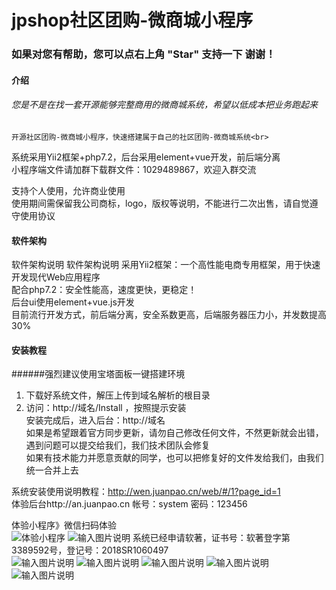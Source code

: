 # jpshop社区团购-微商城小程序
### 如果对您有帮助，您可以点右上角 "Star" 支持一下 谢谢！

#### 介绍
###### 您是不是在找一套开源能够完整商用的微商城系统，希望以低成本把业务跑起来
    开源社区团购-微商城小程序，快速搭建属于自己的社区团购-微商城系统<br>
系统采用Yii2框架+php7.2，后台采用element+vue开发，前后端分离<br>
小程序端文件请加群下载群文件：1029489867，欢迎入群交流

支持个人使用，允许商业使用<br>
使用期间需保留我公司商标，logo，版权等说明，不能进行二次出售，请自觉遵守使用协议

#### 软件架构
软件架构说明
软件架构说明 采用Yii2框架：一个高性能电商专用框架，用于快速开发现代Web应用程序<br>
配合php7.2：安全性能高，速度更快，更稳定！<br>
后台ui使用element+vue.js开发 <br>
目前流行开发方式，前后端分离，安全系数更高，后端服务器压力小，并发数提高30%

#### 安装教程
######强烈建议使用宝塔面板一键搭建环境<br>
1.  下载好系统文件，解压上传到域名解析的根目录<br>
2.  访问：http://域名/Install ，按照提示安装<br>
安装完成后，进入后台：http://域名<br>
如果是希望跟着官方同步更新，请勿自己修改任何文件，不然更新就会出错，遇到问题可以提交给我们，我们技术团队会修复<br>
如果有技术能力并愿意贡献的同学，也可以把修复好的文件发给我们，由我们统一合并上去<br>

系统安装使用说明教程：http://wen.juanpao.cn/web/#/1?page_id=1<br>
体验后台http://an.juanpao.cn   帐号：system  密码：123456


体验小程序》微信扫码体验<br>
![体验小程序](https://images.gitee.com/uploads/images/2020/0214/094433_e0de68fd_1843738.jpeg "322be14eb69cc07fdbe67476679f5491.jpg")
![输入图片说明](https://images.gitee.com/uploads/images/2020/0317/190503_efb386ea_1843738.jpeg "社区团购主图.jpg")
系统已经申请软著，证书号：软著登字第3389592号，登记号：2018SR1060497<br>
![输入图片说明](https://images.gitee.com/uploads/images/2020/0214/101331_cdbbdb66_1843738.png "1.png")
![输入图片说明](https://images.gitee.com/uploads/images/2020/0214/101343_b2011889_1843738.png "2.png")
![输入图片说明](https://images.gitee.com/uploads/images/2020/0214/101355_7de75117_1843738.png "3.png")
![输入图片说明](https://images.gitee.com/uploads/images/2020/0214/101404_27f15fc9_1843738.png "4.png")
![输入图片说明](https://images.gitee.com/uploads/images/2020/0317/190543_61cec198_1843738.jpeg "1_03.jpg")